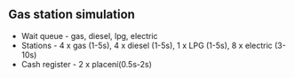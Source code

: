

## Gas station simulation

* Wait queue - gas, diesel, lpg, electric
* Stations - 4 x gas (1-5s), 4 x diesel (1-5s), 1 x LPG (1-5s), 8 x electric (3-10s) 
* Cash register - 2 x placení(0.5s-2s) 

